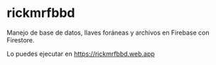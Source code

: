 # rickmrfbbd

Manejo de base de datos, llaves foráneas y archivos en Firebase con Firestore.

Lo puedes ejecutar en https://rickmrfbbd.web.app